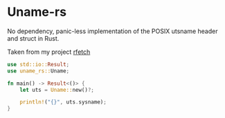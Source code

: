 # Uname-rs

No dependency, panic-less implementation of the POSIX utsname header and struct in Rust.

Taken from my project [rfetch](https://github.com/caverym/rfetch)

```rust
use std::io::Result;
use uname_rs::Uname;

fn main() -> Result<()> {
	let uts = Uname::new()?;

	println!("{}", uts.sysname);
}
```
	
